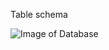 Table schema

![Image of Database](https://sp.mysqltutorial.org/wp-content/uploads/2009/12/MySQL-Sample-Database-Schema.png)